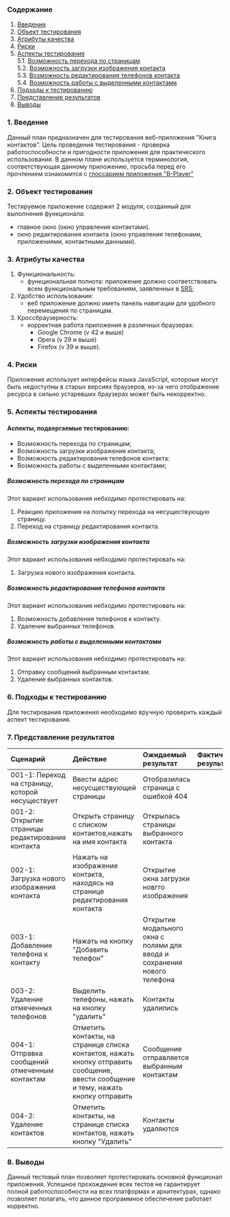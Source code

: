 ### Содержание
1. [Введение](#1)
2. [Объект тестирования](#2)
3. [Атрибуты качества](#3)
4. [Риски](#4)
5. [Аспекты тестирования](#5)<br>
  5.1. [Возможность перехода по страницам](#001)<br>
  5.2. [Возможность загрузки изображения контакта](#002)<br>
  5.3. [Возможность редактирования телефонов контакта](#003)<br>
  5.4. [Возможность работы с выделенными контактами](#004)<br>
6. [Подходы к тестированию](#6)
7. [Представление результатов](#7)
8. [Выводы](#8)


<a name="1"></a>
### 1. Введение
Данный план предназначен для тестирования веб-приложения "Книга контактов". Цель проведения тестирования - проверка работоспособности и пригодности приложения для практического использования.
В данном плане используется терминология, соответствующая данному приложению, просьба перед его прочтением ознакомится с [глоссарием приложения "B-Player"]()

<a name="2"></a>
### 2. Объект тестирования
Тестируемое приложение содержит 2 модуля, созданный для выполнения функционала:
 - главное окно (окно управления контактами).
 - окно редактирования контакта (окно управления телефонами, приложениями, контактными данными).


<a name="3"></a>
### 3. Атрибуты качества
1. Функциональность:
    - функциональная полнота: приложение должно соответствовать всем функциональным требованиям, заявленных в [SRS]();
2. Удобство использования:
    - веб приложение должно иметь панель навигации для удобного перемещения по страницам.
3. Кроссбраузерность:
    - корректная работа приложения в различных браузерах:
      - Google Chrome (v 42 и выше)
      - Opera (v 29 и выше)
      - Firefox (v 39 и выше).

<a name="4"></a>
### 4. Риски
Приложение использует интерфейсы языка JavaScript, котороые могут быть недоступны в старых версиях браузеров, из-за чего отображение ресурса в сильно устаревших браузерах может быть некорректно.


<a name="5"></a>
### 5. Аспекты тестирования

#### Аспекты, подвергаемые тестированию:
- Возможность перехода по страницам;
- Возможность загрузки изображения контакта;
- Возможность редактирования телефонов контакта:
- Возможность работы с выделенными контактами;

<a name="001"></a>
##### Возможность перехода по страницам
Этот вариант использования небходимо протестировать на:
1. Реакцию приложения на попытку перехода на несуществующую страницу.
2. Переход на страницу редактирования контакта.

<a name="002"></a>
##### Возможность загрузки изображения контакта
Этот вариант использования небходимо протестировать на:
1. Загрузка нового изображения контакта.

<a name="003"></a>
##### Возможность редактирования телефонов контакта
Этот вариант использования небходимо протестировать на:
1. Возможность добавления телефонов к контакту.
2. Удаление выбранных телефонов.

<a name="004"></a>
##### Возможность работы с выделенными контактами
Этот вариант использования небходимо протестировать на:
1. Отправку сообщений выбранным контактам.
2. Удаление выбранных контактов.

<a name="6"></a>
### 6. Подходы к тестированию
Для тестирования приложения необходимо вручную проверить каждый аспект тестирования.

<a name="7"></a>
### 7. Представление результатов
|Сценарий|Действие|Ожидаемый результат|Фактический результат| Оценка|
|:---|:---|:---|:---|:---|
|001-1: Переход на страницу, которой несуществует| Ввести адрес несусществующей страницы| Отобразилась страница с ошибкой 404|||
|001-2: Открытие страницы редактирования контакта| Открыть страницу с списком контактов,нажать на имя контакта|Открылась страницы выбранного контакта |||
|002-1: Загрузка нового изображения контакта| Нажать на изображение контакта, находясь на странице редактирования контакта| Открытие окна загрузки новгго изображения|||
|003-1: Добавление телефона к контакту| Нажать на кнопку "Добавить телефон" |Открытие модального окна с полями для ввода и сохранения нового телефона|||
|003-2: Удаление отмеченных телефонов| Выделить телефоны, нажать на кнопку "удалить" | Контакты удалились|||
|004-1: Отправка сообщений отмеченным контактам| Отметить контакты, на странице списка контактов, нажать кнопку отправить сообщение, ввести сообщение и тему, нажать кнопку отправить|Сообщение отправляется выбранным контактам|||
|004-2: Удаление контактов|  Отметить контакты, на странице списка контактов, нажать кнопку "Удалить"|Контакты удаляются|||


<a name="8"></a>
### 8. Выводы
Данный тестовый план позволяет протестировать основной функционал приложения. Успешное прохождение всех тестов не гарантирует полной работоспособности на всех платформах и архитектурах, однако позволяет полагать, что данное программное обеспечение работает корректно.
